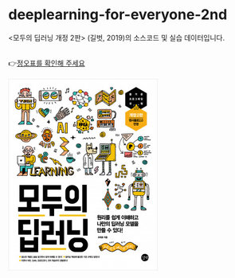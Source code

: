 # deeplearning-for-everyone-2nd
<모두의 딥러닝 개정 2판> (길벗, 2019)의 소스코드 및 실습 데이터입니다. <br/><br/>

👉[정오표를 확인해 주세요](./모두의_딥러닝_정오표_20210730.pdf)
<br/><br/>
[![ex_screenshot](./book_img/book.jpg)](./모두의_딥러닝_정오표_20210730.pdf)
